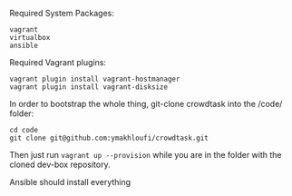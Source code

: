 Required System Packages:

    vagrant
    virtualbox
    ansible

Required Vagrant plugins:

    vagrant plugin install vagrant-hostmanager
    vagrant plugin install vagrant-disksize

In order to bootstrap the whole thing, git-clone crowdtask into the /code/ folder:

    cd code
    git clone git@github.com:ymakhloufi/crowdtask.git

Then just run ```vagrant up --provision``` while you are in the folder with the cloned dev-box repository.

Ansible should install everything 

